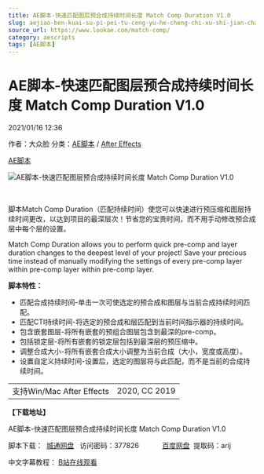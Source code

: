 ```yaml
---
title: AE脚本-快速匹配图层预合成持续时间长度 Match Comp Duration V1.0
slug: aejiao-ben-kuai-su-pi-pei-tu-ceng-yu-he-cheng-chi-xu-shi-jian-chang-du-match-comp-duration-v1-0
source_url: https://www.lookae.com/match-comp/
category: aescripts
tags: [AE脚本]
---
```

# AE脚本-快速匹配图层预合成持续时间长度 Match Comp Duration V1.0

2021/01/16 12:36

作者：大众脸
分类：[AE脚本](https://www.lookae.com/after-effects/aescripts/) / [After Effects](https://www.lookae.com/after-effects/)

[AE脚本](https://www.lookae.com/tag/ae%e8%84%9a%e6%9c%ac/)

![AE脚本-快速匹配图层预合成持续时间长度 Match Comp Duration V1.0](https://www.lookae.com/wp-content/uploads/2021/01/Match-Comp-Duration.jpg "AE脚本-快速匹配图层预合成持续时间长度 Match Comp Duration V1.0-LookAE.com")

﻿

脚本Match Comp Duration（匹配持续时间）使您可以快速进行预压缩和图层持续时间更改，以达到项目的最深层次！节省您的宝贵时间，而不用手动修改预合成层中每个层的设置。

Match Comp Duration allows you to perform quick pre-comp and layer duration changes to the deepest level of your project! Save your precious time instead of manually modifying the settings of every pre-comp layer within pre-comp layer within pre-comp layer.

**脚本特性：**

* 匹配合成持续时间-单击一次可使选定的预合成和图层与当前合成持续时间匹配。
* 匹配CTI持续时间-将选定的预合成和层匹配到当前时间指示器的持续时间。
* 包含嵌套图层-将所有嵌套的预组合图层包含到最深的pre-comp。
* 包括锁定层-将所有嵌套的锁定层包括到最深层的预压缩中。
* 调整合成大小-将所有嵌套合成大小调整为当前合成（大小，宽度或高度）。
* 设置自定义持续时间-设置后，选定的图层将与此匹配，而不是当前的合成持续时间。

|  |  |
| --- | --- |
| 支持Win/Mac After Effects | 2020, CC 2019 |

**【下载地址】**

AE脚本-快速匹配图层预合成持续时间长度 Match Comp Duration V1.0

脚本下载：  [城通网盘](https://089u.com/file/680462-479321434)   访问密码：377826            [百度网盘](https://pan.baidu.com/s/18sXT-tzq9h8AwmkLgK2j3Q)  提取码：arij

中文字幕教程： [B站在线观看](https://www.bilibili.com/video/BV16h41127HD)
